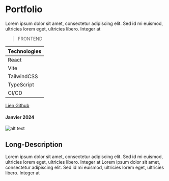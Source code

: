 # Portfolio

Lorem ipsum dolor sit amet, consectetur adipiscing elit. Sed id mi euismod, ultricies lorem eget, ultricies libero. Integer at

> FRONTEND

| Technologies |
| ------------ |
| React        |
| Vite         |
| TailwindCSS  |
| TypeScript   |
| CI/CD        |

[Lien Github](https://localhost)

#### Janvier 2024

![alt text]()

## Long-Description

Lorem ipsum dolor sit amet, consectetur adipiscing elit. Sed id mi euismod, ultricies lorem eget, ultricies libero. Integer at
Lorem ipsum dolor sit amet, consectetur adipiscing elit. Sed id mi euismod, ultricies lorem eget, ultricies libero. Integer at
